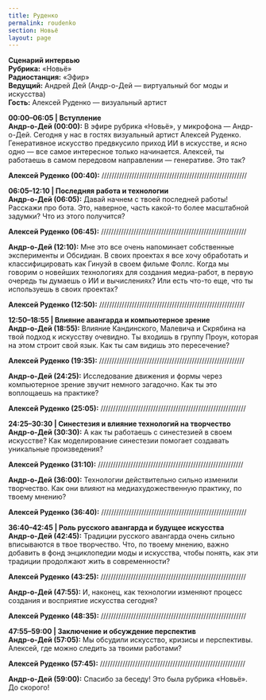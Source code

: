 ```yaml
---
title: Руденко
permalink: roudenko
section: Новьё
layout: page
---
```


**Сценарий интервью**  
**Рубрика:** «Новьё»  
**Радиостанция:** «Эфир»  
**Ведущий:** Андрей Дей (Андр-о-Дей — виртуальный бог моды и искусства)  
**Гость:** Алексей Руденко — визуальный артист  


**00:00–06:05 | Вступление**  
**Андр-о-Дей (00:00):** В эфире рубрика «Новьё», у микрофона — Андр-о-Дей. Сегодня у нас в гостях визуальный артист Алексей Руденко. Генеративное искусство предвкусило приход ИИ в искусстве, и ясно одно — все самое интересное только начинается. Алексей, ты работаешь в самом передовом направлении — генеративе. Это так?  

**Алексей Руденко (00:40):** //////////////////////////////////////////////////////////  


**06:05–12:10 | Последняя работа и технологии**  
**Андр-о-Дей (06:05):** Давай начнем с твоей последней работы! Расскажи про бота. Это, наверное, часть какой-то более масштабной задумки? Что из этого получится?  

**Алексей Руденко (06:45):** //////////////////////////////////////////////////////////  

**Андр-о-Дей (12:10):** Мне это все очень напоминает собственные эксперименты и Обсидиан. В своих проектах я все хочу обработать и классифицировать как Гинуэй в своем фильме Фоллс. Когда мы говорим о новейших технологиях для создания медиа-работ, в первую очередь ты думаешь о ИИ и вычислениях? Или есть что-то еще, что ты используешь в своих проектах?  

**Алексей Руденко (12:50):** //////////////////////////////////////////////////////////  


**12:50–18:55 | Влияние авангарда и компьютерное зрение**  
**Андр-о-Дей (18:55):** Влияние Кандинского, Малевича и Скрябина на твой подход к искусству очевидно. Ты входишь в группу Проун, которая на этом строит свой язык. Как ты сам видишь это пересечение?  

**Алексей Руденко (19:35):** //////////////////////////////////////////////////////////  

**Андр-о-Дей (24:25):** Исследование движения и формы через компьютерное зрение звучит немного загадочно. Как ты это воплощаешь на практике?  

**Алексей Руденко (25:05):** //////////////////////////////////////////////////////////  


**24:25–30:30 | Синестезия и влияние технологий на творчество**  
**Андр-о-Дей (30:30):** А как ты работаешь с синестезией в своем искусстве? Как моделирование синестезии помогает создавать уникальные произведения?  

**Алексей Руденко (31:10):** //////////////////////////////////////////////////////////  

**Андр-о-Дей (36:00):** Технологии действительно сильно изменили творчество. Как они влияют на медиахудожественную практику, по твоему мнению?  

**Алексей Руденко (36:40):** //////////////////////////////////////////////////////////  


**36:40–42:45 | Роль русского авангарда и будущее искусства**  
**Андр-о-Дей (42:45):** Традиции русского авангарда очень сильно вписываются в твое творчество. Что, по твоему мнению, важно добавить в фонд энциклопедии моды и искусства, чтобы понять, как эти традиции продолжают жить в современности?  

**Алексей Руденко (43:25):** //////////////////////////////////////////////////////////  

**Андр-о-Дей (47:55):** И, наконец, как технологии изменяют процесс создания и восприятие искусства сегодня?  

**Алексей Руденко (48:35):** //////////////////////////////////////////////////////////  

**47:55–59:00 | Заключение и обсуждение перспектив**  
**Андр-о-Дей (57:05):** Мы обсудили искусство, кризисы и перспективы. Алексей, где можно следить за твоими работами?  

**Алексей Руденко (57:45):** //////////////////////////////////////////////////////////  

**Андр-о-Дей (59:00):** Спасибо за беседу! Это была рубрика «Новьё». До скорого!  

